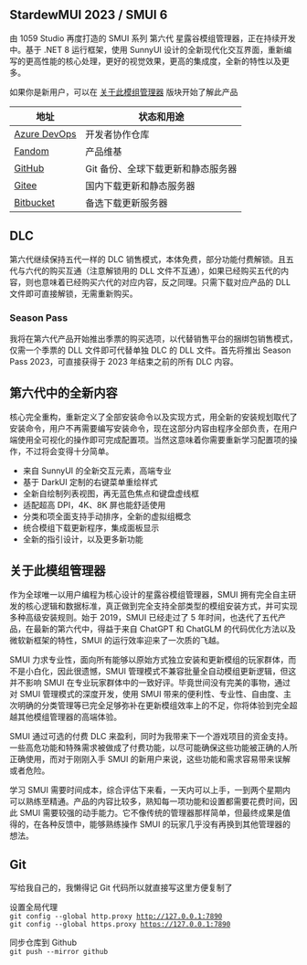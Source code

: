 ## StardewMUI 2023 / SMUI 6
由 1059 Studio 再度打造的 SMUI 系列 第六代 星露谷模组管理器，正在持续开发中。基于 .NET 8 运行框架，使用 SunnyUI 设计的全新现代化交互界面，重新编写的更高性能的核心处理，更好的视觉效果，更高的集成度，全新的特性以及更多。

如果你是新用户，可以在 [关于此模组管理器](#关于此模组管理器) 版块开始了解此产品

| 地址 | 状态和用途 |
| --- | --- |
| [Azure DevOps](https://dev.azure.com/Lake1059/SMUI-PROJS) | 开发者协作仓库 |
| [Fandom](https://stardewmui.fandom.com/zh/wiki/StardewMUI_Wiki) | 产品维基 |
| [GitHub](https://github.com/Lake1059/SMUI-2023) | Git 备份、全球下载更新和静态服务器 |
| [Gitee](https://gitee.com/Lake1059/SMUI-2023) | 国内下载更新和静态服务器 |
| [Bitbucket](https://bitbucket.org/smui-projs/smui-2023/downloads/) | 备选下载更新服务器 |

## DLC
第六代继续保持五代一样的 DLC 销售模式，本体免费，部分功能付费解锁。且五代与六代的购买互通（注意解锁用的 DLL 文件不互通），如果已经购买五代的内容，则也意味着已经购买六代的对应内容，反之同理。只需下载对应产品的 DLL 文件即可直接解锁，无需重新购买。

### Season Pass
我将在第六代产品开始推出季票的购买选项，以代替销售平台的捆绑包销售模式，仅需一个季票的 DLL 文件即可代替单独 DLC 的 DLL 文件。首先将推出 Season Pass 2023，可直接获得于 2023 年结束之前的所有 DLC 内容。

## 第六代中的全新内容
核心完全重构，重新定义了全部安装命令以及实现方式，用全新的安装规划取代了安装命令，用户不再需要编写安装命令，现在这部分内容由程序全部负责，在用户端使用全可视化的操作即可完成配置项。当然这意味着你需要重新学习配置项的操作，不过将会变得十分简单。

+ 来自 SunnyUI 的全新交互元素，高端专业
+ 基于 DarkUI 定制的右键菜单重绘样式
+ 全新自绘制列表视图，再无蓝色焦点和键盘虚线框
+ 适配超高 DPI，4K、8K 屏也能舒适使用
+ 分类和项全面支持手动排序，全新的虚拟组概念
+ 统合模组下载更新程序，集成面板显示
+ 全新的指引设计，以及更多新功能

## 关于此模组管理器
作为全球唯一以用户编程为核心设计的星露谷模组管理器，SMUI 拥有完全自主研发的核心逻辑和数据标准，真正做到完全支持全部类型的模组安装方式，并可实现多种高级安装规则。始于 2019，SMUI 已经走过了 5 年时间，也迭代了五代产品，在最新的第六代中，得益于来自 ChatGPT 和 ChatGLM 的代码优化方法以及微软新框架的特性，SMUI 的运行效率迎来了一次质的飞越。

SMUI 力求专业性，面向所有能够以原始方式独立安装和更新模组的玩家群体，而不是小白化，因此很遗憾，SMUI 管理模式不兼容批量全自动模组更新逻辑，但这并不影响 SMUI 在专业玩家群体中的一致好评。毕竟世间没有完美的事物，通过对 SMUI 管理模式的深度开发，使用 SMUI 带来的便利性、专业性、自由度、主次明确的分类管理等已完全足够弥补在更新模组效率上的不足，你将体验到完全超越其他模组管理器的高端体验。

SMUI 通过可选的付费 DLC 来盈利，同时为我带来下一个游戏项目的资金支持。一些高危功能和特殊需求被做成了付费功能，以尽可能确保这些功能被正确的人所正确使用，而对于刚刚入手 SMUI 的新用户来说，这些功能和需求容易带来误解或者危险。

学习 SMUI 需要时间成本，综合评估下来看，一天内可以上手，一到两个星期内可以熟练至精通。产品的内容比较多，熟知每一项功能和设置都需要花费时间，因此 SMUI 需要较强的动手能力。它不像传统的管理器那样简单，但最终成果是值得的，在各种反馈中，能够熟练操作 SMUI 的玩家几乎没有再换到其他管理器的想法。

## Git
写给我自己的，我懒得记 Git 代码所以就直接写这里方便复制了

设置全局代理  
<code>git config --global http.proxy http://127.0.0.1:7890</code>  
<code>git config --global https.proxy https://127.0.0.1:7890</code>

同步仓库到 Github  
<code>git push --mirror github</code>